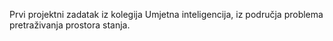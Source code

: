 Prvi projektni zadatak iz kolegija Umjetna inteligencija, iz područja problema pretraživanja prostora stanja.
